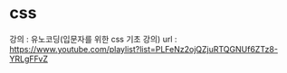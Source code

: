 # css
강의 : 유노코딩(입문자를 위한 css 기초 강의)
url : https://www.youtube.com/playlist?list=PLFeNz2ojQZjuRTQGNUf6ZTz8-YRLgFFvZ										

